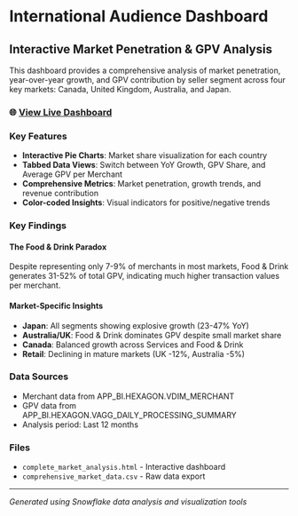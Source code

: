 # International Audience Dashboard

## Interactive Market Penetration & GPV Analysis

This dashboard provides a comprehensive analysis of market penetration, year-over-year growth, and GPV contribution by seller segment across four key markets: Canada, United Kingdom, Australia, and Japan.

### 🌐 **[View Live Dashboard](https://tessal261.github.io/audience-intl-dash/complete_market_analysis.html)**

### Key Features

- **Interactive Pie Charts**: Market share visualization for each country
- **Tabbed Data Views**: Switch between YoY Growth, GPV Share, and Average GPV per Merchant
- **Comprehensive Metrics**: Market penetration, growth trends, and revenue contribution
- **Color-coded Insights**: Visual indicators for positive/negative trends

### Key Findings

#### The Food & Drink Paradox
Despite representing only 7-9% of merchants in most markets, Food & Drink generates 31-52% of total GPV, indicating much higher transaction values per merchant.

#### Market-Specific Insights
- **Japan**: All segments showing explosive growth (23-47% YoY)
- **Australia/UK**: Food & Drink dominates GPV despite small market share
- **Canada**: Balanced growth across Services and Food & Drink
- **Retail**: Declining in mature markets (UK -12%, Australia -5%)

### Data Sources
- Merchant data from APP_BI.HEXAGON.VDIM_MERCHANT
- GPV data from APP_BI.HEXAGON.VAGG_DAILY_PROCESSING_SUMMARY
- Analysis period: Last 12 months

### Files
- `complete_market_analysis.html` - Interactive dashboard
- `comprehensive_market_data.csv` - Raw data export

---
*Generated using Snowflake data analysis and visualization tools*

